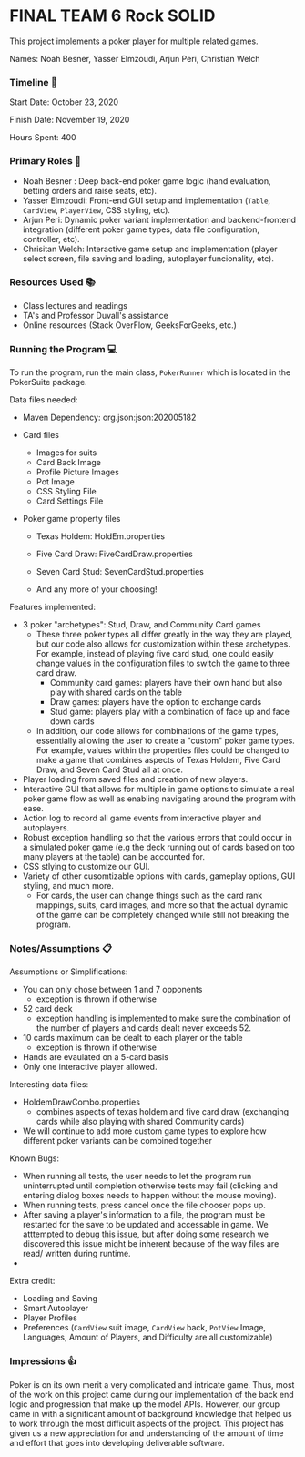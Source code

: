 FINAL TEAM 6
Rock SOLID
====

This project implements a poker player for multiple related games.

Names: Noah Besner, Yasser Elmzoudi, Arjun Peri, Christian Welch


### Timeline :calendar:

Start Date: October 23, 2020

Finish Date: November 19, 2020

Hours Spent: 400

### Primary Roles :pencil:

- Noah Besner : Deep back-end poker game logic (hand evaluation, betting orders and raise seats, etc). 
- Yasser Elmzoudi: Front-end GUI setup and implementation (`Table`, `CardView`, `PlayerView`, CSS styling, etc).
- Arjun Peri: Dynamic poker variant implementation and backend-frontend integration (different poker game types, data file configuration, controller, etc).
- Chrisitan Welch: Interactive game setup and implementation (player select screen, file saving and loading, autoplayer funcionality, etc). 

### Resources Used :books:
- Class lectures and readings
- TA's and Professor Duvall's assistance
- Online resources (Stack OverFlow, GeeksForGeeks, etc.)


### Running the Program :computer:

To run the program, run the main class, `PokerRunner` which is located in the PokerSuite package.

Data files needed: 
- Maven Dependency: org.json:json:202005182

- Card files 
    - Images for suits  
    - Card Back Image
    - Profile Picture Images
    - Pot Image
    - CSS Styling File
    - Card Settings File

- Poker game property files 
    - Texas Holdem: HoldEm.properties   
    - Five Card Draw: FiveCardDraw.properties  
    - Seven Card Stud: SevenCardStud.properties

    - And any more of your choosing!

Features implemented:
- 3 poker "archetypes": Stud, Draw, and Community Card games
    - These three poker types all differ greatly in the way they are played, but our code also allows for customization within these archetypes. For 
    example, instead of playing five card stud, one could easily change values in the configuration files to switch the game to three card draw.
        - Community card games: players have their own hand but also play with shared cards on the table
        - Draw games: players have the option to exchange cards  
        - Stud game: players play with a combination of face up and face down cards
    - In addition, our code allows for combinations of the game types, essentially allowing the user to create a "custom" poker game types. For 
    example, values within the properties files could be changed to make a game that combines aspects of Texas Holdem, Five Card Draw, and Seven Card 
    Stud all at once. 
- Player loading from saved files and creation of new players.
- Interactive GUI that allows for multiple in game options to simulate a real poker game flow as well as enabling navigating around the program with ease. 
- Action log to record all game events from interactive player and autoplayers. 
- Robust exception handling so that the various errors that could occur in a simulated poker game (e.g the deck running out of cards based on too many
players at the table) can be accounted for. 
- CSS stlying to customize our GUI. 
- Variety of other cusomtizable options with cards, gameplay options, GUI styling, and much more. 
    - For cards, the user can change things such as the card rank mappings, suits, card images, and more so that the actual dynamic of the game can be 
    completely changed while still not breaking the program. 



### Notes/Assumptions :clipboard: 

Assumptions or Simplifications:
- You can only chose between 1 and 7 opponents
    - exception is thrown if otherwise
- 52 card deck
    - exception handling is implemented to make sure the combination of the number of players and cards dealt never exceeds 52.
- 10 cards maximum can be dealt to each player or the table     
    - exception is thrown if otherwise
- Hands are evaulated on a 5-card basis
- Only one interactive player allowed. 

Interesting data files: 
 - HoldemDrawCombo.properties
    - combines aspects of texas holdem and five card draw (exchanging cards while also playing with shared Community cards)
 - We will continue to add more custom game types to explore how different poker variants can be combined together

Known Bugs: 
- When running all tests, the user needs to let the program run uninterrupted until completion otherwise tests may fail (clicking and entering dialog boxes needs to happen without the mouse moving).
- When running tests, press cancel once the file chooser pops up.
- After saving a player's information to a file, the program must be restarted for the save to be updated and accessable in game. We atttempted to debug this issue, but after doing some research we discovered this issue might be inherent because of the way files are read/ written during runtime. 
- 

Extra credit:
- Loading and Saving
- Smart Autoplayer
- Player Profiles
- Preferences (`CardView` suit image, `CardView` back, `PotView` Image, Languages, Amount of Players, and Difficulty are all customizable)


### Impressions :thumbsup:

Poker is on its own merit a very complicated and intricate game. Thus, most of the work on this project came during our implementation of the back end logic and progression that make up the model APIs. However, our group came in with a significant amount of background knowledge that helped us to work through the most difficult aspects of the project. This project has given us a new appreciation for and understanding of the amount of time and effort that goes into developing deliverable software. 
